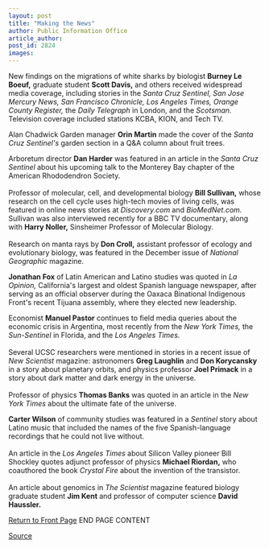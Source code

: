```yaml
---
layout: post
title: "Making the News"
author: Public Information Office
article_author: 
post_id: 2824
images:
---
```


<p>
  New findings on the migrations of white sharks by biologist <b>Burney Le Boeuf,</b> graduate student <b>Scott Davis,</b> and others received widespread media coverage, including stories in the <i>Santa Cruz Sentinel, San Jose Mercury News, San Francisco Chronicle, Los Angeles Times,</i> <i>Orange County Register,</i> the <i>Daily Telegraph</i> in London, and the <i>Scotsman.</i> Television coverage included stations KCBA, KION, and Tech TV.
</p>
<p>
  Alan Chadwick Garden manager <b>Orin Martin</b> made the cover of the <i>Santa Cruz Sentinel's</i> garden section in a Q&amp;A column about fruit trees.
</p>
<p>
  Arboretum director <b>Dan Harder</b> was featured in an article in the <i>Santa Cruz Sentinel</i> about his upcoming talk to the Monterey Bay chapter of the American Rhododendron Society.<br>
  <br>
  Professor of molecular, cell, and developmental biology <b>Bill Sullivan,</b> whose research on the cell cycle uses high-tech movies of living cells, was featured in online news stories at <i>Discovery.com</i> and <i>BioMedNet.com.</i> Sullivan was also interviewed recently for a BBC TV documentary, along with <b>Harry Noller,</b> Sinsheimer Professor of Molecular Biology.<br>
  <br>
  Research on manta rays by <b>Don Croll,</b> assistant professor of ecology and evolutionary biology, was featured in the December issue of <i>National Geographic</i> magazine.
</p>
<p>
  <b>Jonathan Fox</b> of Latin American and Latino studies was quoted in <i>La Opinion,</i> California's largest and oldest Spanish language newspaper, after serving as an official observer during the Oaxaca Binational Indigenous Front's recent Tijuana assembly, where they elected new leadership.
</p>
<p>
  Economist <b>Manuel Pastor</b> continues to field media queries about the economic crisis in Argentina, most recently from the <i>New York Times,</i> the <i>Sun-Sentinel</i> in Florida, and the <i>Los Angeles Times.</i><br>
  <br>
  Several UCSC researchers were mentioned in stories in a recent issue of <i>New Scientist</i> magazine: astronomers <b>Greg Laughlin</b> and <b>Don Korycansky</b> in a story about planetary orbits, and physics professor <b>Joel Primack</b> in a story about dark matter and dark energy in the universe.<br>
  <br>
  Professor of physics <b>Thomas Banks</b> was quoted in an article in the <i>New York Times</i> about the ultimate fate of the universe.
</p>
<p>
  <b>Carter Wilson</b> of community studies was featured in a <i>Sentinel</i> story about Latino music that included the names of the five Spanish-language recordings that he could not live without.<br>
  <br>
  An article in the <i>Los Angeles Times</i> about Silicon Valley pioneer Bill Shockley quotes adjunct professor of physics <b>Michael Riordan,</b> who coauthored the book <i>Crystal Fire</i> about the invention of the transistor.<br>
  <br>
  An article about genomics in <i>The Scientist</i> magazine featured biology graduate student <b>Jim Kent</b> and professor of computer science <b>David Haussler.</b>
</p>
<p>
  <a href="../../index.html">Return to Front Page</a> END PAGE CONTENT
</p>
<p><a href="http://www1.ucsc.edu/currents/01-02/01-14/makenews.html" title="Permalink to makenews">Source</a></p>
